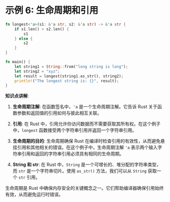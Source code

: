 # 示例 6: 生命周期和引用

```rust
fn longest<'a>(s1: &'a str, s2: &'a str) -> &'a str {
    if s1.len() > s2.len() {
        s1
    } else {
        s2
    }
}

fn main() {
    let string1 = String::from("long string is long");
    let string2 = "xyz";
    let result = longest(string1.as_str(), string2);
    println!("The longest string is: {}", result);
}
```

**知识点讲解**:

1. **生命周期注解**: 在函数签名中，`'a` 是一个生命周期注解。它告诉 Rust 关于函数参数和返回值的引用如何与彼此相互关联。

2. **引用**: 在 Rust 中，引用允许你访问数据而不需要获取其所有权。在这个例子中，`longest` 函数接受两个字符串引用并返回一个字符串引用。

3. **生命周期的目的**: 生命周期确保 Rust 在编译时检查引用的有效性，从而避免悬挂引用和其他相关的错误。在这个例子中，生命周期注解 `'a` 表示两个输入字符串引用和返回的字符串引用必须具有相同的生命周期。

4. **String 和 str**: 在 Rust 中，`String` 是一个可增长的、堆分配的字符串类型，而 `str` 是一个字符串切片。使用 `as_str()` 方法，我们可以从 `String` 获取一个 `str` 引用。

生命周期是 Rust 中确保内存安全的关键概念之一。它们帮助编译器确保引用始终有效，从而避免运行时错误。
